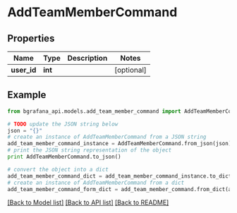 # AddTeamMemberCommand


## Properties
Name | Type | Description | Notes
------------ | ------------- | ------------- | -------------
**user_id** | **int** |  | [optional] 

## Example

```python
from bgrafana_api.models.add_team_member_command import AddTeamMemberCommand

# TODO update the JSON string below
json = "{}"
# create an instance of AddTeamMemberCommand from a JSON string
add_team_member_command_instance = AddTeamMemberCommand.from_json(json)
# print the JSON string representation of the object
print AddTeamMemberCommand.to_json()

# convert the object into a dict
add_team_member_command_dict = add_team_member_command_instance.to_dict()
# create an instance of AddTeamMemberCommand from a dict
add_team_member_command_form_dict = add_team_member_command.from_dict(add_team_member_command_dict)
```
[[Back to Model list]](../README.md#documentation-for-models) [[Back to API list]](../README.md#documentation-for-api-endpoints) [[Back to README]](../README.md)


